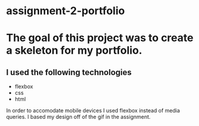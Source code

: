 # assignment-2-portfolio

# The goal of this project was to create a skeleton for my portfolio. 


## I used the following technologies

- flexbox
- css
- html


In order to accomodate mobile devices I used flexbox instead of media queries. I based my design off of the gif in the assignment. 
